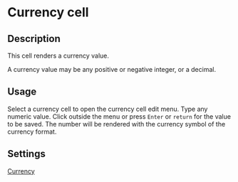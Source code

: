 # Currency cell

## Description

This cell renders a currency value.

A currency value may be any positive or negative integer, or a decimal.

## Usage

Select a currency cell to open the currency cell edit menu. Type any numeric value. Click outside the menu or press `Enter` or `return` for the value to be saved. The number will be rendered with the currency symbol of the currency format.

## Settings

[Currency](column-settings.md?id=currency)
